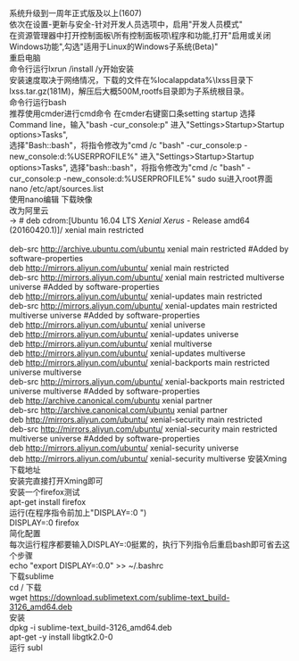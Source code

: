 系统升级到一周年正式版及以上(1607)  
依次在设置-更新与安全-针对开发人员选项中，启用"开发人员模式"    
在资源管理器中打开控制面板\所有控制面板项\程序和功能,打开"启用或关闭 Windows功能",勾选"适用于Linux的Windows子系统(Beta)"  
重启电脑  
命令行运行lxrun /install /y开始安装  
安装速度取决于网络情况，下载的文件在%localappdata%\lxss目录下lxss.tar.gz(181M)，解压后大概500M,rootfs目录即为子系统根目录。  
命令行运行bash  
推荐使用cmder进行cmd命令 
在cmder右键窗口条setting startup 选择Command line，输入"bash -cur_console:p"
进入"Settings>Startup>Startup options>Tasks",  
选择"Bash::bash"，将指令修改为"cmd /c "bash" -cur_console:p -new_console:d:%USERPROFILE%"
进入"Settings>Startup>Startup options>Tasks",
选择"bash::bash"，将指令修改为"cmd /c "bash" -cur_console:p -new_console:d:%USERPROFILE%"
sudo su进入root界面 
nano /etc/apt/sources.list  
使用nano编辑 下载映像  
改为阿里云  
->  # deb cdrom:[Ubuntu 16.04 LTS _Xenial Xerus_ - Release amd64 (20160420.1)]/ xenial main restricted  
<br />deb-src http://archive.ubuntu.com/ubuntu xenial main restricted #Added by software-properties
<br />deb http://mirrors.aliyun.com/ubuntu/ xenial main restricted
<br />deb-src http://mirrors.aliyun.com/ubuntu/ xenial main restricted multiverse universe #Added by software-properties
<br />deb http://mirrors.aliyun.com/ubuntu/ xenial-updates main restricted
<br />deb-src http://mirrors.aliyun.com/ubuntu/ xenial-updates main restricted multiverse universe #Added by software-properties
<br />deb http://mirrors.aliyun.com/ubuntu/ xenial universe
<br />deb http://mirrors.aliyun.com/ubuntu/ xenial-updates universe
<br />deb http://mirrors.aliyun.com/ubuntu/ xenial multiverse
<br />deb http://mirrors.aliyun.com/ubuntu/ xenial-updates multiverse
<br />deb http://mirrors.aliyun.com/ubuntu/ xenial-backports main restricted universe multiverse
<br />deb-src http://mirrors.aliyun.com/ubuntu/ xenial-backports main restricted universe multiverse #Added by software-properties
<br />deb http://archive.canonical.com/ubuntu xenial partner
<br />deb-src http://archive.canonical.com/ubuntu xenial partner
<br />deb http://mirrors.aliyun.com/ubuntu/ xenial-security main restricted
<br />deb-src http://mirrors.aliyun.com/ubuntu/ xenial-security main restricted multiverse universe #Added by software-properties
<br />deb http://mirrors.aliyun.com/ubuntu/ xenial-security universe
<br />deb http://mirrors.aliyun.com/ubuntu/ xenial-security multiverse
安装Xming 下载地址  
安装完直接打开Xming即可  
安装一个firefox测试  
apt-get install firefox  
运行(在程序指令前加上"DISPLAY=:0 ")  
DISPLAY=:0 firefox  
简化配置  
每次运行程序都要输入DISPLAY=:0挺累的，执行下列指令后重启bash即可省去这个步骤  
echo "export DISPLAY=:0.0" >> ~/.bashrc  
下载sublime  
cd /
 下载  
wget https://download.sublimetext.com/sublime-text_build-3126_amd64.deb  
安装  
dpkg -i sublime-text_build-3126_amd64.deb  
apt-get -y install libgtk2.0-0  
运行
subl

